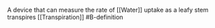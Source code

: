 A device that can measure the rate of [[Water]] uptake as a leafy stem transpires
[[Transpiration]]
#B-definition 